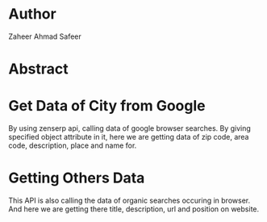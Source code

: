# Author

Zaheer Ahmad Safeer

# Abstract

# Get Data of City from Google

By using zenserp api, calling data of google browser searches. By giving specified object attribute in it, here we are getting data of zip code, area code, description, place and name for.

# Getting Others Data

This API is also calling the data of organic searches occuring in browser. And here we are getting there title, description, url and position on website.